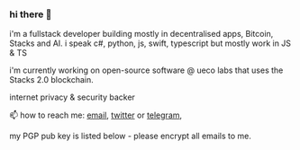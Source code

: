 ### hi there 👋

i'm a fullstack developer building mostly in decentralised apps, Bitcoin, Stacks and AI. i speak c#, python, js, swift, typescript but mostly work in JS & TS

i'm currently working on open-source software @ ueco labs that uses the Stacks 2.0 blockchain.

internet privacy & security backer

📫 how to reach me: [email](mailto:xelamade@protonmail.com), [twitter](https://twitter.com/xelamade) or [telegram](https://t.me/xelamade), 

my PGP pub key is listed below - please encrypt all emails to me.
